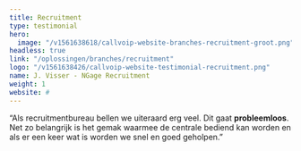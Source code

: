 ```yaml
---
title: Recruitment
type: testimonial
hero:
  image: "/v1561638618/callvoip-website-branches-recruitment-groot.png"
headless: true
link: "/oplossingen/branches/recruitment"
logo: "/v1561638426/callvoip-website-testimonial-recruitment.png"
name: J. Visser - NGage Recruitment
weight: 1
website: #
---
```

“Als recruitmentbureau bellen we uiteraard erg veel. Dit gaat **probleemloos**. Net zo belangrijk is het gemak waarmee de centrale bediend kan worden en als er een keer wat is worden we snel en goed geholpen.”